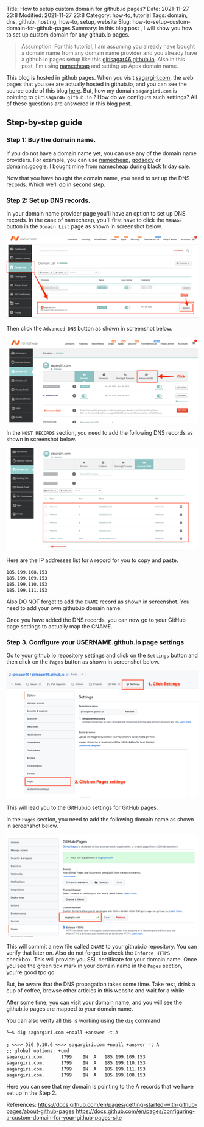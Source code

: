Title: How to setup custom domain for github.io pages?
Date: 2021-11-27 23:8
Modified: 2021-11-27 23:8
Category: how-to, tutorial
Tags: domain, dns, github, hosting, how-to, setup, website
Slug: how-to-setup-custom-domain-for-github-pages
Summary: In this blog post , I will show you how to set up custom domain for any github.io pages.

> Assumption: For this tutorial, I am assuming you already have bought a domain name from any domain name provider and you already have a github.io pages setup like this [girisagar46.github.io](https://girisagar46.github.io).
> Also in this post, I'm using [namecheap](https://www.namecheap.com) and setting up Apex domain name.

This blog is hosted in github pages. When you visit [sagargiri.com](https://sagargiri.com), the web pages that you see are actually hosted in github.io, and you can see the source code of this blog [here](https://github.com/girisagar46/girisagar46.github.io/). But, how my domain `sagargiri.com` is pointing to `girisagar46.github.io` ? How do we configure such settings? All of these questions are answered in this blog post.

## Step-by-step guide

### Step 1: Buy the domain name.

If you do not have a domain name yet, you can use any of the domain name providers. For example, you can use [namecheap](https://www.namecheap.com), [godaddy](https://www.godaddy.com) or [domains.google](https://domains.google).
I bought mine from [namecheap](https://www.namecheap.com) during black friday sale.

Now that you have bought the domain name, you need to set up the DNS records. Which we'll do in second step.

### Step 2: Set up DNS records.

In your domain name provider page you'll have an option to set up DNS records. In the case of namecheap, you'll first have to click the `MANAGE` button in the `Domain List` page as shown in screenshot below.

![](../images/setup-domain-github-pages/manage.png)

Then click the `Advanced DNS` button as shown in screenshot below.

![](../images/setup-domain-github-pages/advanced-dns.png)

In the `HOST RECORDS` section, you need to add the following DNS records as shown in screenshot below.

![](../images/setup-domain-github-pages/host-record.png)

Here are the IP addresses list for `A` record for you to copy and paste.

```
185.199.108.153
185.199.109.153
185.199.110.153
185.199.111.153
```

Also DO NOT forget to add the `CNAME` record as shown in screenshot.
You need to add your own github.io domain name.

Once you have added the DNS records, you can now go to your GitHub page settings to actually map the CNAME.

### Step 3. Configure your USERNAME.github.io page settings

Go to your github.io repository settings and click on the `Settings` button and then click on the `Pages` button as shown in screenshot below.

![](../images/setup-domain-github-pages/github-settings.png)

This will lead you to the GitHub.io settings for GitHub pages.

In the `Pages` section, you need to add the following domain name as shown in screenshot below.

![](../images/setup-domain-github-pages/custom-domain.png)

This will commit a new file called `CNAME` to your github.io repository. You can verify that later on. Also do not forget to check the `Enforce HTTPS ` checkbox. This will provide you SSL certificate for your domain name. Once you see the green tick mark in your domain name in the `Pages` section, you're good tpo go.

But, be aware that the DNS propagation takes some time. Take rest, drink a cup of coffee, browse other articles in this website and wait for a while.

After some time, you can visit your domain name, and you will see the github.io pages are mapped to your domain name.

You can also verify all this is working using the `dig` command

```
╰─$ dig sagargiri.com +noall +answer -t A

; <<>> DiG 9.10.6 <<>> sagargiri.com +noall +answer -t A
;; global options: +cmd
sagargiri.com.		1799	IN	A	185.199.109.153
sagargiri.com.		1799	IN	A	185.199.110.153
sagargiri.com.		1799	IN	A	185.199.111.153
sagargiri.com.		1799	IN	A	185.199.108.153
```

Here you can see that my domain is pointing to the A records that we have set up in the Step 2.

References:
https://docs.github.com/en/pages/getting-started-with-github-pages/about-github-pages
https://docs.github.com/en/pages/configuring-a-custom-domain-for-your-github-pages-site
